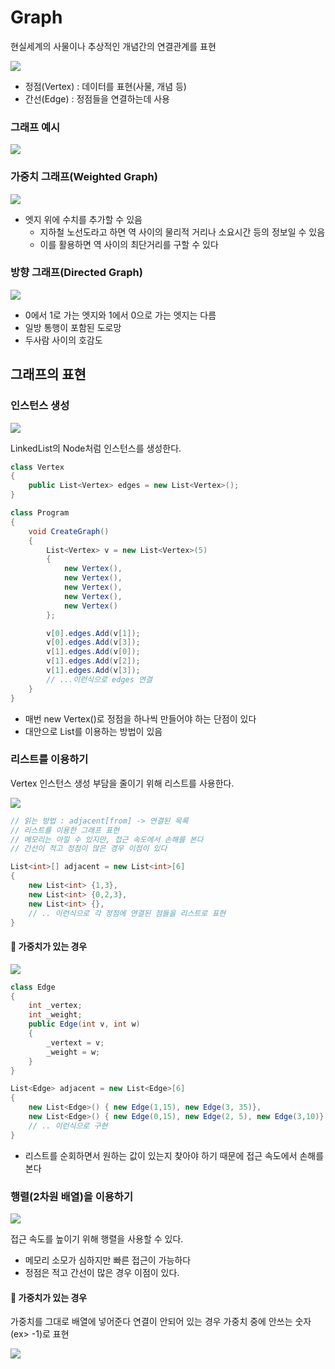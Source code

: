 # Graph

현실세계의 사물이나 추상적인 개념간의 연결관계를 표현

![](2021-11-02-00-22-50.png)

- 정점(Vertex) : 데이터를 표현(사물, 개념 등)
- 간선(Edge) : 정점들을 연결하는데 사용

### 그래프 예시

![](2021-11-02-00-24-11.png)

### 가중치 그래프(Weighted Graph)

![](2021-11-02-00-26-01.png)

- 엣지 위에 수치를 추가할 수 있음
  - 지하철 노선도라고 하면 역 사이의 물리적 거리나 소요시간 등의 정보일 수 있음
  - 이를 활용하면 역 사이의 최단거리를 구할 수 있다

### 방향 그래프(Directed Graph)

![](2021-11-02-00-27-39.png)

- 0에서 1로 가는 엣지와 1에서 0으로 가는 엣지는 다름
- 일방 통행이 포함된 도로망
- 두사람 사이의 호감도

## 그래프의 표현

### 인스턴스 생성

![](2021-11-02-23-59-21.png)

LinkedList의 Node처럼 인스턴스를 생성한다.

```csharp
class Vertex
{
    public List<Vertex> edges = new List<Vertex>();
}

class Program
{
    void CreateGraph()
    {
        List<Vertex> v = new List<Vertex>(5)
        {
            new Vertex(),
            new Vertex(),
            new Vertex(),
            new Vertex(),
            new Vertex()
        };

        v[0].edges.Add(v[1]);
        v[0].edges.Add(v[3]);
        v[1].edges.Add(v[0]);
        v[1].edges.Add(v[2]);
        v[1].edges.Add(v[3]);
        // ...이런식으로 edges 연결
    }
}
```

- 매번 new Vertex()로 정점을 하나씩 만들어야 하는 단점이 있다
- 대안으로 List를 이용하는 방법이 있음

### 리스트를 이용하기

Vertex 인스턴스 생성 부담을 줄이기 위해 리스트를 사용한다.

![](2021-11-03-00-04-19.png)

```csharp
// 읽는 방법 : adjacent[from] -> 연결된 목록
// 리스트를 이용한 그래프 표현
// 메모리는 아낄 수 있지만, 접근 속도에서 손해를 본다
// 간선이 적고 정점이 많은 경우 이점이 있다

List<int>[] adjacent = new List<int>[6]
{
    new List<int> {1,3},
    new List<int> {0,2,3},
    new List<int> {},
    // .. 이런식으로 각 정점에 연결된 점들을 리스트로 표현
}
```

#### 🙊 가중치가 있는 경우

![](2021-11-03-00-10-19.png)

```csharp
class Edge
{
    int _vertex;
    int _weight;
    public Edge(int v, int w)
    {
        _vertext = v;
        _weight = w;
    }
}

List<Edge> adjacent = new List<Edge>[6]
{
    new List<Edge>() { new Edge(1,15), new Edge(3, 35)},
    new List<Edge>() { new Edge(0,15), new Edge(2, 5), new Edge(3,10)},
    // .. 이런식으로 구현
}
```

- 리스트를 순회하면서 원하는 값이 있는지 찾아야 하기 때문에 접근 속도에서 손해를 본다

### 행렬(2차원 배열)을 이용하기

![](2021-11-03-00-38-26.png)

접근 속도를 높이기 위해 행렬을 사용할 수 있다.

- 메모리 소모가 심하지만 빠른 접근이 가능하다
- 정점은 적고 간선이 많은 경우 이점이 있다.

#### 🙊 가중치가 있는 경우

가중치를 그대로 배열에 넣어준다
연결이 안되어 있는 경우 가중치 중에 안쓰는 숫자(ex> -1)로 표현

![](2021-11-03-00-42-55.png)
